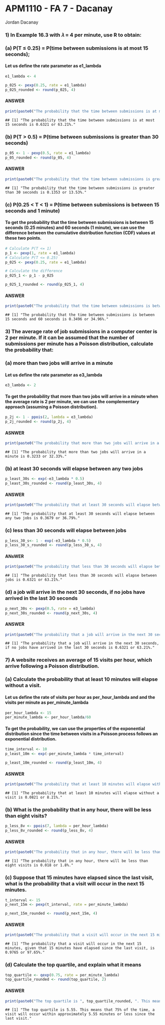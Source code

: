 APM1110 - FA 7 - Dacanay
================
Jordan Dacanay

### 1) In Example 16.3 with 𝜆 = 4 per minute, use R to obtain:

### (a) P(T ≤ 0.25) = P(time between submissions is at most 15 seconds);

#### Let us define the rate parameter as e1_lambda

``` r
e1_lambda <- 4
```

``` r
p_025 <- pexp(0.25, rate = e1_lambda)
p_025_rounded <- round(p_025, 4)
```

#### ANSWER

``` r
print(paste0("The probability that the time between submissions is at most 15 seconds is ", p_025_rounded, " or ", p_025_rounded * 100, "%."))
```

    ## [1] "The probability that the time between submissions is at most 15 seconds is 0.6321 or 63.21%."

### (b) P(T \> 0.5) = P(time between submissions is greater than 30 seconds)

``` r
p_05 <- 1 - pexp(0.5, rate = e1_lambda)
p_05_rounded <- round(p_05, 4)
```

#### ANSWER

``` r
print(paste0("The probability that the time between submissions is greater than 30 seconds is ", p_05_rounded, " or ", p_05_rounded * 100, "%."))
```

    ## [1] "The probability that the time between submissions is greater than 30 seconds is 0.1353 or 13.53%."

### (c) P(0.25 \< T \< 1) = P(time between submissions is between 15 seconds and 1 minute)

#### To get the probability that the time between submissions is between 15 seconds (0.25 minutes) and 60 seconds (1 minute), we can use the difference between the cumulative distribution function (CDF) values at these two points.

``` r
# Calculate P(T <= 1)
p_1 <- pexp(1, rate = e1_lambda)
# Calculate P(T <= 0.25)
p_025 <- pexp(0.25, rate = e1_lambda)

# Calculate the difference
p_025_1 <- p_1 - p_025

p_025_1_rounded <- round(p_025_1, 4)
```

#### ANSWER

``` r
print(paste0("The probability that the time between submissions is between 15 seconds and 60 seconds is ", p_025_1_rounded, " or ", p_025_1_rounded * 100, "%."))
```

    ## [1] "The probability that the time between submissions is between 15 seconds and 60 seconds is 0.3496 or 34.96%."

### 3) The average rate of job submissions in a computer center is 2 per minute. If it can be assumed that the number of submissions per minute has a Poisson distribution, calculate the probability that:

### (a) more than two jobs will arrive in a minute

#### Let us define the rate parameter as e3_lambda

``` r
e3_lambda <- 2
```

#### To get the probability that more than two jobs will arrive in a minute when the average rate is 2 per minute, we can use the complementary approach (assuming a Poisson distribution).

``` r
p_2j <- 1 - ppois(2, lambda = e3_lambda)
p_2j_rounded <- round(p_2j, 4)
```

#### ASNWER

``` r
print(paste0("The probability that more than two jobs will arrive in a minute is ", p_2j_rounded, " or ", p_2j_rounded * 100, "%."))
```

    ## [1] "The probability that more than two jobs will arrive in a minute is 0.3233 or 32.33%."

### (b) at least 30 seconds will elapse between any two jobs

``` r
p_least_30s <- exp(-e3_lambda * 0.5)
p_least_30s_rounded <- round(p_least_30s, 4)
```

#### ANSWER

``` r
print(paste0("The probability that at least 30 seconds will elapse between any two jobs is ", p_least_30s_rounded, " or ", p_least_30s_rounded * 100, "%."))
```

    ## [1] "The probability that at least 30 seconds will elapse between any two jobs is 0.3679 or 36.79%."

### (c) less than 30 seconds will elapse between jobs

``` r
p_less_30_s<- 1 - exp(-e3_lambda * 0.5)
p_less_30_s_rounded <- round(p_less_30_s, 4)
```

#### ANsWER

``` r
print(paste0("The probability that less than 30 seconds will elapse between jobs is ", p_less_30_s_rounded, " or ", p_less_30_s_rounded * 100, "%."))
```

    ## [1] "The probability that less than 30 seconds will elapse between jobs is 0.6321 or 63.21%."

### (d) a job will arrive in the next 30 seconds, if no jobs have arrived in the last 30 seconds

``` r
p_next_30s <- pexp(0.5, rate = e3_lambda)
p_next_30s_rounded <- round(p_next_30s, 4)
```

#### ANSWER

``` r
print(paste0("The probability that a job will arrive in the next 30 seconds, if no jobs have arrived in the last 30 seconds is ", p_next_30s_rounded, " or ", p_next_30s_rounded * 100, "%."))
```

    ## [1] "The probability that a job will arrive in the next 30 seconds, if no jobs have arrived in the last 30 seconds is 0.6321 or 63.21%."

### 7) A website receives an average of 15 visits per hour, which arrive following a Poisson distribution.

### (a) Calculate the probability that at least 10 minutes will elapse without a visit.

#### Let us define the rate of visits per hour as per_hour_lambda and and the visits per minute as per_minute_lambda

``` r
per_hour_lambda <- 15
per_minute_lambda <- per_hour_lambda/60
```

#### To get the probability, we can use the properties of the exponential distribution since the time between visits in a Poisson process follows an exponential distribution.

``` r
time_interval <- 10
p_least_10m <- exp(-per_minute_lambda * time_interval)

p_least_10m_rounded <- round(p_least_10m, 4)
```

#### ASNWER

``` r
print(paste0("The probability that at least 10 minutes will elapse without a visit is ", p_least_10m_rounded, " or ", p_least_10m_rounded * 100, "%."))
```

    ## [1] "The probability that at least 10 minutes will elapse without a visit is 0.0821 or 8.21%."

### (b) What is the probability that in any hour, there will be less than eight visits?

``` r
p_less_8v <- ppois(7, lambda = per_hour_lambda)
p_less_8v_rounded <- round(p_less_8v, 4)
```

#### ANSWER

``` r
print(paste0("The probability that in any hour, there will be less than eight visits is ", p_less_8v_rounded, " or ", p_less_8v_rounded * 100, "%."))
```

    ## [1] "The probability that in any hour, there will be less than eight visits is 0.018 or 1.8%."

### (c) Suppose that 15 minutes have elapsed since the last visit, what is the probability that a visit will occur in the next 15 minutes.

``` r
t_interval <- 15
p_next_15m <- pexp(t_interval, rate = per_minute_lambda)

p_next_15m_rounded <- round(p_next_15m, 4)
```

#### ANSWER

``` r
print(paste0("The probability that a visit will occur in the next 15 minutes, given that 15 minutes have elapsed since the last visit, is ", p_next_15m_rounded, " or ", p_next_15m_rounded * 100, "%."))
```

    ## [1] "The probability that a visit will occur in the next 15 minutes, given that 15 minutes have elapsed since the last visit, is 0.9765 or 97.65%."

### (d) Calculate the top quartile, and explain what it means

``` r
top_quartile <- qexp(0.75, rate = per_minute_lambda)
top_quartile_rounded <- round(top_quartile, 2)
```

#### ANSWER

``` r
print(paste0("The top quartile is ", top_quartile_rounded, ". This means that 75% of the time, a visit will occur within approximately ", top_quartile_rounded ," minutes or less since the last visit."))
```

    ## [1] "The top quartile is 5.55. This means that 75% of the time, a visit will occur within approximately 5.55 minutes or less since the last visit."
